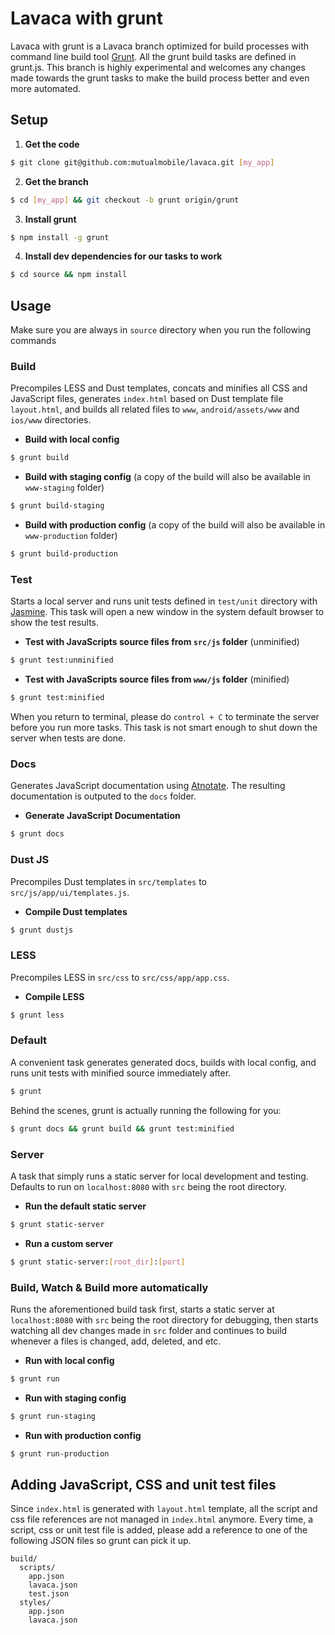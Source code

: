# Lavaca with grunt

Lavaca with grunt is a Lavaca branch optimized for build processes with command line build tool [Grunt](http://gruntjs.com). All the grunt build tasks are defined in grunt.js. This branch is highly experimental and welcomes any changes made towards the grunt tasks to make the build process better and even more automated. 

## Setup

1. __Get the code__
```bash
$ git clone git@github.com:mutualmobile/lavaca.git [my_app]
```

2. __Get the branch__
```bash
$ cd [my_app] && git checkout -b grunt origin/grunt
```

3. __Install grunt__
```bash
$ npm install -g grunt
```

4. __Install dev dependencies for our tasks to work__
```bash
$ cd source && npm install
```

## Usage

Make sure you are always in `source` directory when you run the following commands

### Build

Precompiles LESS and Dust templates, concats and minifies all CSS and JavaScript files, generates `index.html` based on Dust template file `layout.html`, and builds all related files to `www`, `android/assets/www` and `ios/www` directories. 

- __Build with local config__
```bash
$ grunt build
```

- __Build with staging config__ (a copy of the build will also be available in `www-staging` folder)
```bash
$ grunt build-staging
```

- __Build with production config__ (a copy of the build will also be available in `www-production` folder)
```bash
$ grunt build-production
```

### Test

Starts a local server and runs unit tests defined in `test/unit` directory with [Jasmine](http://pivotal.github.com/jasmine/). This task will open a new window in the system default browser to show the test results.

- __Test with JavaScripts source files from `src/js` folder__ (unminified)
```bash
$ grunt test:unminified
```

- __Test with JavaScripts source files from `www/js` folder__ (minified)
```bash
$ grunt test:minified
```

When you return to terminal, please do `control + C` to terminate the server before you run more tasks. This task is not smart enough to shut down the server when tests are done.

### Docs

Generates JavaScript documentation using [Atnotate](https://github.com/mutualmobile/lavaca/wiki/5.4.-Documentation-Generation-with-Atnotate). The resulting documentation is outputed to the `docs` folder.

- __Generate JavaScript Documentation__

```bash
$ grunt docs
```

### Dust JS

Precompiles Dust templates in `src/templates` to `src/js/app/ui/templates.js`.

- __Compile Dust templates__

```bash
$ grunt dustjs
```

### LESS

Precompiles LESS in `src/css` to `src/css/app/app.css`.

- __Compile LESS__

```bash
$ grunt less
```

### Default

A convenient task generates generated docs, builds with local config, and runs unit tests with minified source immediately after.

```bash
$ grunt
```

Behind the scenes, grunt is actually running the following for you:

```bash
$ grunt docs && grunt build && grunt test:minified
```

### Server

A task that simply runs a static server for local development and testing. Defaults to run on `localhost:8080` with `src` being the root directory.

- __Run the default static server__
```bash
$ grunt static-server
```

- __Run a custom server__
```bash
$ grunt static-server:[root_dir]:[port]
```

### Build, Watch & Build more automatically

Runs the aforementioned build task first, starts a static server at `localhost:8080` with `src` being the root directory for debugging, then starts watching all dev changes made in `src` folder and continues to build whenever a files is changed, add, deleted, and etc.

- __Run with local config__
```bash
$ grunt run
```

- __Run with staging config__
```bash
$ grunt run-staging
```

- __Run with production config__
```bash
$ grunt run-production
```

## Adding JavaScript, CSS and unit test files

Since `index.html` is generated with `layout.html` template, all the script and css file references are not managed in `index.html` anymore. Every time, a script, css or unit test file is added, please add a reference to one of the following JSON files so grunt can pick it up.
```
build/
  scripts/
    app.json
    lavaca.json
    test.json
  styles/
    app.json
    lavaca.json
```